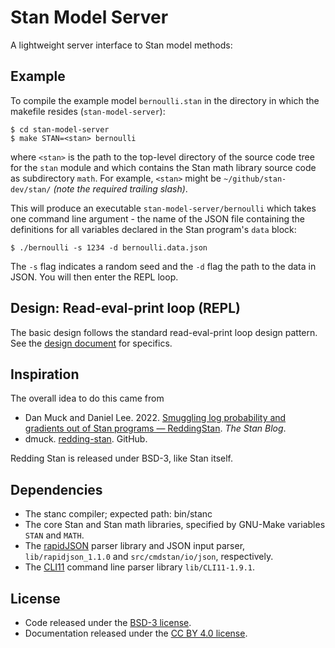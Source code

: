 # Stan Model Server

A lightweight server interface to Stan model methods:


## Example

To compile the example model `bernoulli.stan` in the directory in
which the makefile resides (`stan-model-server`):

```
$ cd stan-model-server
$ make STAN=<stan> bernoulli
```

where `<stan>` is the path to the top-level directory of the
source code tree for the `stan` module and which contains
the Stan math library source code as subdirectory `math`.
For example, `<stan>` might be `~/github/stan-dev/stan/` *(note the
required trailing slash)*.

This will produce an executable `stan-model-server/bernoulli` which
takes one command line argument - the name of the JSON file containing
the definitions for all variables declared in the Stan program's `data` block:

```
$ ./bernoulli -s 1234 -d bernoulli.data.json
```

The `-s` flag indicates a random seed and the `-d` flag the path to
the data in JSON.  You will then enter the REPL loop.


## Design: Read-eval-print loop (REPL)

The basic design follows the standard read-eval-print loop design
pattern. See the [design document](design.txt) for specifics.


## Inspiration

The overall idea to do this came from

* Dan Muck and Daniel
  Lee. 2022. [Smuggling log probability and gradients out of Stan programs — ReddingStan](https://blog.mc-stan.org/2022/03/24/smuggling-log-probability-and-gradients-out-of-stan-programs-reddingstan/). *The
  Stan Blog*.
* dmuck. [redding-stan](https://github.com/dmuck/redding-stan). GitHub.

Redding Stan is released under BSD-3, like Stan itself.

## Dependencies

- The stanc compiler; expected path:  bin/stanc
- The core Stan and Stan math libraries, specified by GNU-Make variables `STAN` and `MATH`.
- The [rapidJSON](https://rapidjson.org) parser library and JSON input parser, `lib/rapidjson_1.1.0` and `src/cmdstan/io/json`, respectively.
- The [CLI11](https://github.com/CLIUtils/CLI11) command line parser library `lib/CLI11-1.9.1`.

## License

* Code released under the [BSD-3 license](LICENSE).
* Documentation released under the
  [CC BY 4.0 license](https://creativecommons.org/licenses/by/4.0/).
